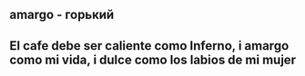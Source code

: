 ## amargo -  горький
## El cafe debe ser caliente como Inferno, i amargo como mi vida, i dulce como los labios de mi mujer
## 
